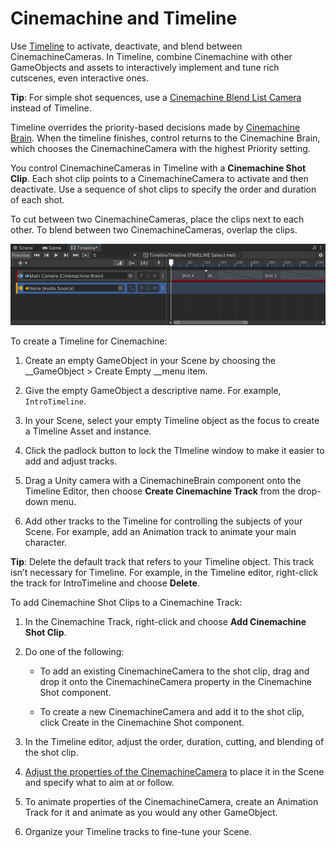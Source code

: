 # Cinemachine and Timeline

Use [Timeline](https://docs.unity3d.com/Packages/com.unity.timeline@latest) to activate, deactivate, and blend between CinemachineCameras. In Timeline, combine Cinemachine with other GameObjects and assets to interactively implement and tune rich cutscenes, even interactive ones.

**Tip**: For simple shot sequences, use a [Cinemachine Blend List Camera](CinemachineBlendListCamera.md) instead of Timeline.

Timeline overrides the priority-based decisions made by [Cinemachine Brain](CinemachineBrain.md). When the timeline finishes, control returns to the Cinemachine Brain, which chooses the CinemachineCamera with the highest Priority setting.

You control CinemachineCameras in Timeline with a __Cinemachine Shot Clip__. Each shot clip points to a CinemachineCamera to activate and then deactivate. Use a sequence of shot clips to specify the order and duration of each shot.

To cut between two CinemachineCameras, place the clips next to each other. To blend between two CinemachineCameras, overlap the clips.

![Cinemachine Shot Clips in Timeline, with a cut (red) and a blend (blue)](images/CinemachineTimelineShotClips.png)

To create a Timeline for Cinemachine:

1. Create an empty GameObject in your Scene by choosing the __GameObject > Create Empty __menu item.

2. Give the empty GameObject a descriptive name. For example, `IntroTimeline`.

3. In your Scene, select your empty Timeline object as the focus to create a Timeline Asset and instance.

4. Click the padlock button to lock the TImeline window to make it easier to add and adjust tracks.

5. Drag a Unity camera with a CinemachineBrain component onto the Timeline Editor, then choose __Create Cinemachine Track__ from the drop-down menu.

6. Add other tracks to the Timeline for controlling the subjects of your Scene.  For example, add an Animation track to animate your main character.

**Tip**: Delete the default track that refers to your Timeline object. This track isn’t necessary for Timeline. For example, in the Timeline editor, right-click the track for IntroTimeline and choose __Delete__.

To add Cinemachine Shot Clips to a Cinemachine Track:

1. In the Cinemachine Track, right-click and choose __Add Cinemachine Shot Clip__.

2. Do one of the following:

    * To add an existing CinemachineCamera to the shot clip, drag and drop it onto the CinemachineCamera property in the Cinemachine Shot component.

    * To create a new CinemachineCamera and add it to the shot clip, click Create in the Cinemachine Shot component.

3. In the Timeline editor, adjust the order, duration, cutting, and blending of the shot clip.

4. [Adjust the properties of the CinemachineCamera](CinemachineCamera.md) to place it in the Scene and specify what to aim at or follow.

5. To animate properties of the CinemachineCamera, create an Animation Track for it and animate as you would any other GameObject.

6. Organize your Timeline tracks to fine-tune your Scene.

